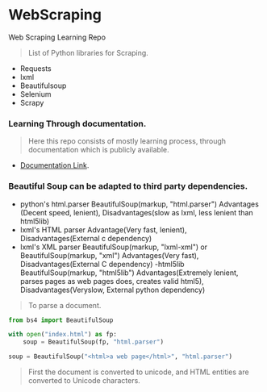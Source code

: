 # WebScraping
Web Scraping Learning Repo 

> List of Python libraries for Scraping.

- Requests
- lxml
- Beautifulsoup
- Selenium
- Scrapy

### Learning Through documentation.
> Here this repo consists of mostly learning process, through documentation which is publicly available. 

- [Documentation Link](https://www.crummy.com/software/BeautifulSoup/bs4/doc/). 

### Beautiful Soup can be adapted to third party dependencies.
- python's html.parser BeautifulSoup(markup, "html.parser")
 Advantages (Decent speed, lenient), Disadvantages(slow as lxml, less lenient than html5lib)
- lxml's HTML parser 
    Advantage(Very fast, lenient), Disadvantages(External c dependency)
- lxml's XML parser BeautifulSoup(markup, "lxml-xml") or BeautifulSoup(markup, "xml")
 Advantages(Very fast), Disadvantages(External C dependency)
-html5lib BeautifulSoup(markup, "html5lib")
 Advantages(Extremely lenient, parses pages as web pages does, creates valid html5), Disadvantages(Veryslow, External python dependency)

> To parse a document. 

```python
from bs4 import BeautifulSoup

with open("index.html") as fp:
    soup = BeautifulSoup(fp, "html.parser")

soup = BeautifulSoup("<html>a web page</html>", "html.parser")
```

> First the document is converted to unicode, and HTML entities are converted to Unicode characters.
